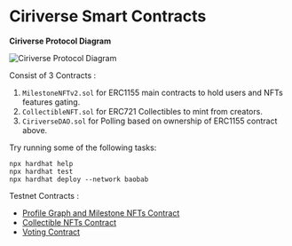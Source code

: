 # Ciriverse Smart Contracts

**Ciriverse Protocol Diagram**

![ Ciriverse Protocol Diagram](https://i.ibb.co/crqQ862/Ciriverse-Protocol-Diagram.png)

Consist of 3 Contracts :

1. `MilestoneNFTv2.sol` for ERC1155 main contracts to hold users and NFTs features gating.
2. `CollectibleNFT.sol` for ERC721 Collectibles to mint from creators.
3. `CiriverseDAO.sol` for Polling based on ownership of ERC1155 contract above.

Try running some of the following tasks:

```shell
npx hardhat help
npx hardhat test
npx hardhat deploy --network baobab
```
Testnet Contracts :

- [Profile Graph and Milestone NFTs Contract](https://baobab.scope.klaytn.com/account/0xd8d78614A02A543f0fc27c1e4F41DF087816F98e?tabId=txList)
- [Collectible NFTs Contract](https://baobab.scope.klaytn.com/account/0x01Ebab7B1D0Ae2064311E7054844CE5c8dB96d96?tabId=txList)
- [Voting Contract](https://baobab.scope.klaytn.com/account/0x6064BB01e024059f03a47c5bCe02d0a0b84D45E2?tabId=txList)


